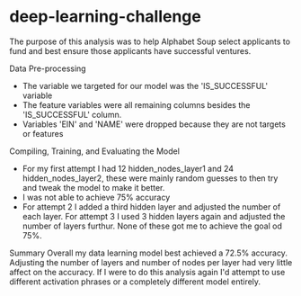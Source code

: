# deep-learning-challenge

The purpose of this analysis was to help Alphabet Soup select applicants to fund and best ensure those applicants have successful ventures.

Data Pre-processing
  - The variable we targeted for our model was the 'IS_SUCCESSFUL' variable
  - The feature variables were all remaining columns besides the 'IS_SUCCESSFUL' column.
  - Variables 'EIN' and 'NAME' were dropped because they are not targets or features

Compiling, Training, and Evaluating the Model
  - For my first attempt I had 12 hidden_nodes_layer1 and 24 hidden_nodes_layer2, these were mainly random guesses to then try and tweak the model to make it better.
  - I was not able to achieve 75% accuracy
  - For attempt 2 I added a third hidden layer and adjusted the number of each layer. For attempt 3 I used 3 hidden layers again and adjusted the number of layers furthur. None of these got me to achieve the goal od 75%.

Summary
Overall my data learning model best achieved a 72.5% accuracy. Adjusting the number of layers and number of nodes per layer had very little affect on the accuracy. If I were to do this analysis again I'd attempt to use different activation phrases or a completely different model entirely.
